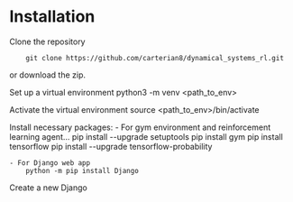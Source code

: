 
# Installation

Clone the repository

```
	git clone https://github.com/carterian8/dynamical_systems_rl.git
```
or download the zip.

Set up a virtual environment
	python3 -m venv <path_to_env>
	
Activate the virtual environment
	source <path_to_env>/bin/activate
	
Install necessary packages:
	- For gym environment and reinforcement learning agent...
		pip install --upgrade setuptools
		pip install gym
		pip install tensorflow
		pip install --upgrade tensorflow-probability
		
	- For Django web app
		python -m pip install Django
	
Create a new Django
	

